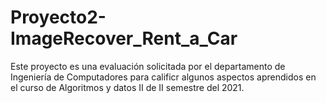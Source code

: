 # Proyecto2-ImageRecover_Rent_a_Car
Este proyecto es una evaluación solicitada por el departamento de Ingeniería de Computadores para calificr
algunos aspectos aprendidos en el curso de Algoritmos y datos II de II semestre del 2021.
